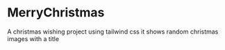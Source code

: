 # MerryChristmas
A christmas wishing project using tailwind css it shows random christmas images with a title
